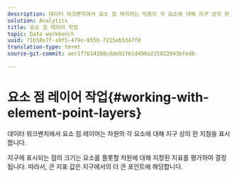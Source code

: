 ```yaml
---
description: 데이터 워크벤치에서 요소 점 레이어는 차원의 각 요소에 대해 지구 상의 한 지점을 표시합니다.
solution: Analytics
title: 요소 점 레이어 작업
topic: Data workbench
uuid: 71b58e7f-a9f5-479c-855b-7215eb5347f0
translation-type: tm+mt
source-git-commit: aec1f7b14198cdde91f61d490a235022943bfedb

---
```



# 요소 점 레이어 작업{#working-with-element-point-layers}

데이터 워크벤치에서 요소 점 레이어는 차원의 각 요소에 대해 지구 상의 한 지점을 표시합니다.

지구에 표시되는 점의 크기는 요소를 플롯할 차원에 대해 지정된 지표를 평가하여 결정됩니다. 따라서, 큰 지표 값은 지구에서의 더 큰 포인트에 해당합니다.
